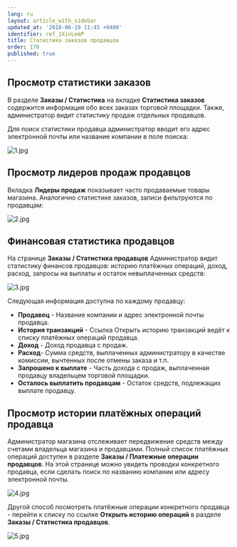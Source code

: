 ```yaml
---
lang: ru
layout: article_with_sidebar
updated_at: '2018-06-19 11:45 +0400'
identifier: ref_1XinLemP
title: Статистика заказов продавцов
order: 170
published: true
---
```

## Просмотр статистики заказов

В разделе **Заказы / Статистика** на вкладке **Статистика заказов** содержится информация обо всех заказах торговой площадки. Также, администратор видит статистику продаж отдельных продавцов.

Для поиск статистики продавца администратор вводит его адрес электронной почты или название компании в поле поиска:

![1.jpg]({{site.baseurl}}/attachments/ref_1XinLemP/1.jpg)
   
## Просмотр лидеров продаж продавцов

Вкладка **Лидеры продаж** показывает часто продаваемые товары магазина. Аналогично статистике заказов, записи фильтруются по продавцам:

![2.jpg]({{site.baseurl}}/attachments/ref_1XinLemP/2.jpg)

## Финансовая статистика продавцов

На странице **Заказы / Статистика продавцов** Администратор видит статистику финансов продавцов: историю платёжных операций, доход, расход, запросы на выплаты и остаток невыплаченных средств: 

![3.jpg]({{site.baseurl}}/attachments/ref_1XinLemP/3.jpg)

Следующая информация доступна по каждому продавцу:
     
   *   **Продавец** - Название компании и адрес электронной почты продавца.
   *   **История транзакций** - Ссылка Открыть историю транзакций ведёт к списку платёжных операций продавца.
   *   **Доход** - Доход продавца с продаж.
   *   **Расход**- Сумма средств, выплаченных администратору в качестве комиссии, вычтенных после отмены заказа и т.п.
   *   **Запрошено к выплате** - Часть дохода с продаж, выплаченная продавцу владельцем торговой площадки. 
   *   **Осталось выплатить продавцам** -  Остаток средств, подлежащих выплате продавцу.

## Просмотр истории платёжных операций продавца

Администратор магазина отслеживает передвижение средств между счетами владельца магазина и продавцами. Полный список платёжных операций доступен в разделе **Заказы / Платежные операции продавцов**. На этой странице можно увидеть проводки конкретного продавца, если сделать поиск по названию компании или адресу электронной почты. 

![4.jpg]({{site.baseurl}}/attachments/ref_1XinLemP/4.jpg)

Другой способ посмотреть платёжные операции конкретного продавца - перейти к списку по ссылке **Открыть историю операций** в разделе **Заказы / Статистика продавцов**.

![5.jpg]({{site.baseurl}}/attachments/ref_1XinLemP/5.jpg)
